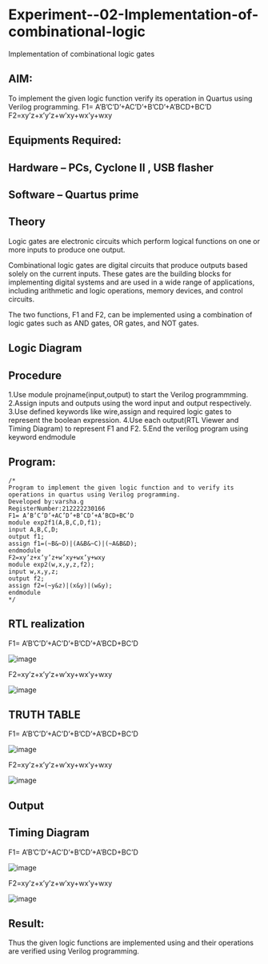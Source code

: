 # Experiment--02-Implementation-of-combinational-logic
Implementation of combinational logic gates
 
## AIM:
To implement the given logic function verify its operation in Quartus using Verilog programming.
 F1= A’B’C’D’+AC’D’+B’CD’+A’BCD+BC’D
F2=xy’z+x’y’z+w’xy+wx’y+wxy
 
 
 
## Equipments Required:
## Hardware – PCs, Cyclone II , USB flasher
## Software – Quartus prime


## Theory
Logic gates are electronic circuits which perform logical functions on one or more inputs to produce
one output.

Combinational logic gates are digital circuits that produce outputs based solely on the current inputs.
These gates are the building blocks for implementing digital systems and are used in a wide range of
applications, including arithmetic and logic operations, memory devices, and control circuits.

The two functions, F1 and F2, can be implemented using a combination of logic gates such as AND
gates, OR gates, and NOT gates.

 

## Logic Diagram

## Procedure

1.Use module projname(input,output) to start the Verilog programmming.
2.Assign inputs and outputs using the word input and output respectively.
3.Use defined keywords like wire,assign and required logic gates to represent the boolean expression.
4.Use each output(RTL Viewer and Timing Diagram) to represent F1 and F2.
5.End the verilog program using keyword endmodule

## Program:
```
/*
Program to implement the given logic function and to verify its operations in quartus using Verilog programming.
Developed by:varsha.g
RegisterNumber:212222230166
F1= A’B’C’D’+AC’D’+B’CD’+A’BCD+BC’D
module exp2f1(A,B,C,D,f1);
input A,B,C,D;
output f1;
assign f1=(~B&~D)|(A&B&~C)|(~A&B&D);
endmodule
F2=xy’z+x’y’z+w’xy+wx’y+wxy
module exp2(w,x,y,z,f2);
input w,x,y,z;
output f2;
assign f2=(~y&z)|(x&y)|(w&y);
endmodule 
*/
```
## RTL realization
F1= A’B’C’D’+AC’D’+B’CD’+A’BCD+BC’D

![image](https://user-images.githubusercontent.com/119288183/237037673-34007f04-c4b5-4d74-9c1b-8543700d9409.png)


F2=xy’z+x’y’z+w’xy+wx’y+wxy

![image](https://user-images.githubusercontent.com/119288183/237038524-5a63b31b-6ae1-4e0b-93a0-01103e7bc97f.png)

## TRUTH TABLE
F1= A’B’C’D’+AC’D’+B’CD’+A’BCD+BC’D

![image](https://user-images.githubusercontent.com/119288183/237047422-e26c924e-526f-4a94-a6c0-f152d152789a.png)


F2=xy’z+x’y’z+w’xy+wx’y+wxy

![image](https://user-images.githubusercontent.com/119288183/237047500-f0b591f7-048a-454c-a732-983bf8cb3911.png)


## Output 
## Timing Diagram
F1= A’B’C’D’+AC’D’+B’CD’+A’BCD+BC’D

![image](https://user-images.githubusercontent.com/119288183/237038828-5ffdc7c8-c652-45e4-bdfb-6a6fc839d43b.png)


F2=xy’z+x’y’z+w’xy+wx’y+wxy

![image](https://user-images.githubusercontent.com/119288183/237042193-1308c9aa-8e44-45c7-bc06-09b821767c55.png)



## Result:
Thus the given logic functions are implemented using  and their operations are verified using Verilog programming.
